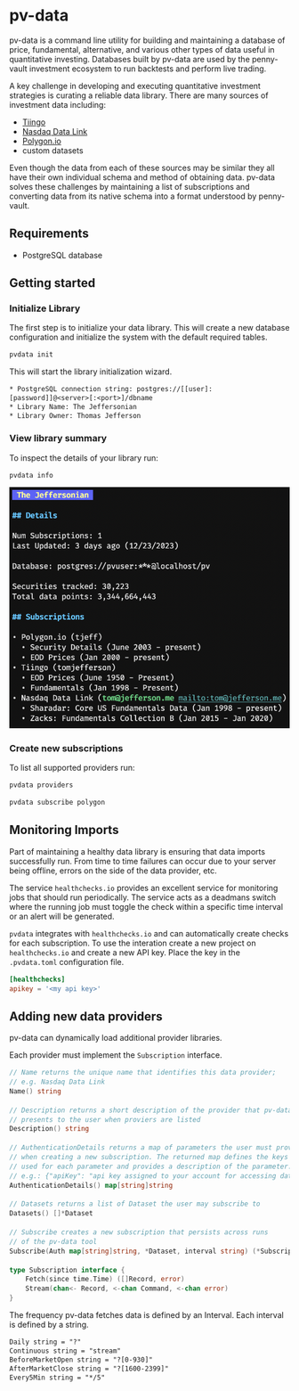 # pv-data

pv-data is a command line utility for building and maintaining a database
of price, fundamental, alternative, and various other types of data useful
in quantitative investing. Databases built by pv-data are used by the
penny-vault investment ecosystem to run backtests and perform live trading.

A key challenge in developing and executing quantitative investment strategies
is curating a reliable data library. There are many sources of investment data
including:

* [Tiingo](https://www.tiingo.com)
* [Nasdaq Data Link](https://data.nasdaq.com)
* [Polygon.io](https://polygon.io)
* custom datasets

Even though the data from each of these sources may be similar they all have
their own individual schema and method of obtaining data. pv-data solves these
challenges by maintaining a list of subscriptions and converting data from its
native schema into a format understood by penny-vault.

## Requirements

* PostgreSQL database

## Getting started

### Initialize Library

The first step is to initialize your data library. This will create a new
database configuration and initialize the system with the default required
tables.

```bash
pvdata init
```

This will start the library initialization wizard.

    * PostgreSQL connection string: postgres://[[user]:[password]]@<server>[:<port>]/dbname
    * Library Name: The Jeffersonian
    * Library Owner: Thomas Jefferson

### View library summary

To inspect the details of your library run:

```bash
pvdata info
```

![pvata library summary info](doc/library-summary.png)

### Create new subscriptions

To list all supported providers run:

```bash
pvdata providers
```

```bash
pvdata subscribe polygon
```

## Monitoring Imports

Part of maintaining a healthy data library is ensuring that data imports successfully run. From
time to time failures can occur due to your server being offline, errors on the side of the
data provider, etc.

The service `healthchecks.io` provides an excellent service for monitoring jobs that should run
periodically. The service acts as a deadmans switch where the running job must toggle the check
within a specific time interval or an alert will be generated.

`pvdata` integrates with `healthchecks.io` and can automatically create checks for each subscription.
To use the interation create a new project on `healthchecks.io` and create a new API key. Place the
key in the `.pvdata.toml` configuration file.

```toml
[healthchecks]
apikey = '<my api key>'
```

## Adding new data providers

pv-data can dynamically load additional provider libraries.

Each provider must implement the `Subscription` interface.

```go
// Name returns the unique name that identifies this data provider;
// e.g. Nasdaq Data Link
Name() string

// Description returns a short description of the provider that pv-data
// presents to the user when proviers are listed
Description() string

// AuthenticationDetails returns a map of parameters the user must provide
// when creating a new subscription. The returned map defines the keys
// used for each parameter and provides a description of the parameter.
// e.g.: {"apiKey": "api key assigned to your account for accessing data"}
AuthenticationDetails() map[string]string

// Datasets returns a list of Dataset the user may subscribe to
Datasets() []*Dataset

// Subscribe creates a new subscription that persists across runs
// of the pv-data tool
Subscribe(Auth map[string]string, *Dataset, interval string) (*Subscription, error)

type Subscription interface {
    Fetch(since time.Time) ([]Record, error)
    Stream(chan<- Record, <-chan Command, <-chan error)
}
```

The frequency pv-data fetches data is defined by an Interval. Each interval is defined
by a string.

    Daily string = "?"
    Continuous string = "stream"
    BeforeMarketOpen string = "?[0-930]"
    AfterMarketClose string = "?[1600-2399]"
    Every5Min string = "*/5"
